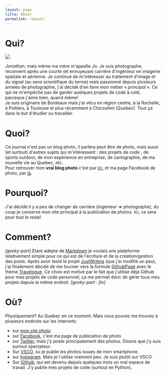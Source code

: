 ```yaml
---
layout: page
title: About
permalink: /about/
---
```




# Qui?

![](../img/profile_wide.jpg)

*Jonathan*, mais même ma mère m'appelle *Jo*. Je suis photographe, reconverti après une courte (et ennuyeuse) carrière d'ingénieur en imagerie spatiale et aérienne. Je continue de m'intéresser au traitement d'image et du signal (au sens scientifique du terme) mais passionné depuis plusieurs années de photographie, j'ai décidé d'en faire mon métier « *principal* ». Ce qui ne m'empêche pas de garder quelques projets de code à coté, parceque j'aime bien, quand même!      
Je suis originaire de Bordeaux mais j'ai vécu en région centre, à la Rochelle, à Poitiers, à Toulouse et plus récemment à Chicoutimi (Quebec). Tout ça dans le but d'étudier ou travailler.

# Quoi?
Ce journal n'est pas un blog photo, il parlera peut être de photo, mais aussi (et surtout) d'autres sujets qui m'intéressent : des projets de code , de sports outdoor, de mon expérience en entreprise, de cartographie, de ma nouvelle vie au Quebec, etc.  
Pour retrouver mon **vrai blog photo** c'est par [ici](http://jonathanlurie.fr), et ma page Facebook de photo, par [là](https://facebook.com/jonathanluriephoto).

# Pourquoi?

J'ai décidé il y a peu de changer de carrière (ingénieur => photographe), du coup je conserve mon site principal à la publication de photos. Ici, ce sera pour tout le reste!

# Comment?

*[geeky-part]*  Etant adepte de [Markdown](http://fr.wikipedia.org/wiki/Markdown) je voulais une plateforme relativement simple pour ce qui est de l'écriture et de la création/gestion des posts. Après avoir testé le projet [JustWriting](https://github.com/hjue/JustWriting) (que j'ai modifié un peu), j'ai finalement décidé de me tourner vers la formule [GithubPage](https://pages.github.com/) avec le thème [Travelogue](https://github.com/SalGnt/Travelogue). Ce choix est motivé par le fait que j'utilise déjà Github pour mes projets de code personnel, ça me permet donc de gérer tous mes projets depuis le même endroit. *[geeky-part : fin]*  

# Où?

Physiquement? Au Quebec en ce moment. Mais vous pouvez me trouvez à plusieurs endroits sur les Internets:

- sur [mon site photo](http://jonathanlurie.fr)
- sur [Facebook](https://www.facebook.com/jonathanluriephoto), c'est ma page de publication de photo
- sur [Twitter](https://twitter.com/jonathanlurie), mais j'y poste principalement des photos. Disons que j'y suis surtout spectateur.
- Sur [VSCO](http://jonathanlurie.vsco.co), où je publie les photos issues de mon smartphone. 
- sur [Instagram](https://instagram.com/jonathanlurie). Mais je l'utilise vraiment peu. Je suis plutôt sur VSCO
- Sur [Github](github.com/jonathanlurie), qui est devenu depuis quelques mois un vrai espace de travail. J'y publie mes projets de code (surtout en Python).



